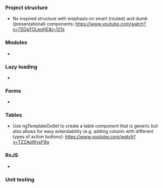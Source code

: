 ### Project structure

- Nx inspired structure with emphasis on smart (routed) and dumb (presentational) components: https://www.youtube.com/watch?v=7SDpTOLeqHE&t=121s

### Modules

-

### Lazy loading

-

### Forms

- 

### Tables

- Use ngTemplateOutlet to create a table component that is generic but also allows for easy extendability (e.g. adding column with different types of action buttons): https://www.youtube.com/watch?v=TZZApWysF9g

### RxJS

-

### Unit testing

